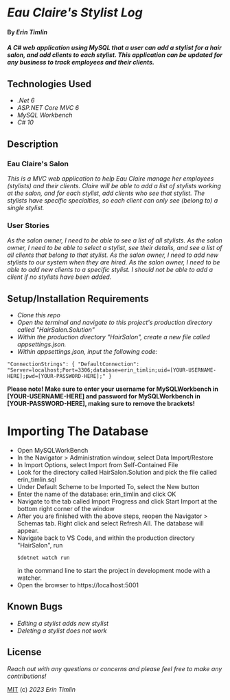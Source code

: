 # _Eau Claire's Stylist Log_

#### By _Erin Timlin_

#### _A C# web application using MySQL that a user can add a stylist for a hair salon, and add clients to each stylist. This application can be updated for any business to track employees and their clients._

## Technologies Used

* _.Net 6_
* _ASP.NET Core MVC 6_
* _MySQL Workbench_
* _C# 10_


## Description

### Eau Claire's Salon
_This is a MVC web application to help Eau Claire manage her employees (stylists) and their clients. Claire will be able to add a list of stylists working at the salon, and for each stylist, add clients who see that stylist. The stylists have specific specialties, so each client can only see (belong to) a single stylist._

### User Stories
_As the salon owner, I need to be able to see a list of all stylists._
_As the salon owner, I need to be able to select a stylist, see their details, and see a list of all clients that belong to that stylist._
_As the salon owner, I need to add new stylists to our system when they are hired._
_As the salon owner, I need to be able to add new clients to a specific stylist. I should not be able to add a client if no stylists have been added._

## Setup/Installation Requirements

* _Clone this repo_
* _Open the terminal and navigate to this project's production directory called "HairSalon.Solution"_
* _Within the production directory "HairSalon", create a new file called appsettings.json._
* _Within appsettings.json, input the following code:_
<pre><code>"ConnectionStrings": { "DefaultConnection": "Server=localhost;Port=3306;database=erin_timlin;uid=[YOUR-USERNAME-HERE];pwd=[YOUR-PASSWORD-HERE];" }</code></pre>
<strong>Please note! Make sure to enter your username for MySQLWorkbench in [YOUR-USERNAME-HERE] and password for MySQLWorkbench in [YOUR-PASSWORD-HERE], making sure to remove the brackets!</strong>

# Importing The Database

* Open MySQLWorkBench
* In the Navigator > Administration window, select Data Import/Restore
* In Import Options, select Import from Self-Contained File
* Look for the directory called HairSalon.Solution and pick the file called erin_timlin.sql
* Under Default Scheme to be Imported To, select the New button
* Enter the name of the database: erin_timlin and click OK
* Navigate to the tab called Import Progress and click Start Import at the bottom right corner of the window
* After you are finished with the above steps, reopen the Navigator > Schemas tab. Right click and select Refresh All. The database will appear.
* Navigate back to VS Code, and within the production directory "HairSalon", run <pre><code>$dotnet watch run</code></pre> in the command line to start the project in development mode with a watcher.
* Open the browser to https://localhost:5001


## Known Bugs

* _Editing a stylist adds new stylist_
* _Deleting a stylist does not work_

## License

_Reach out with any questions or concerns and please feel free to make any contributions!_

[MIT](license.txt) (c) _2023_ _Erin Timlin_